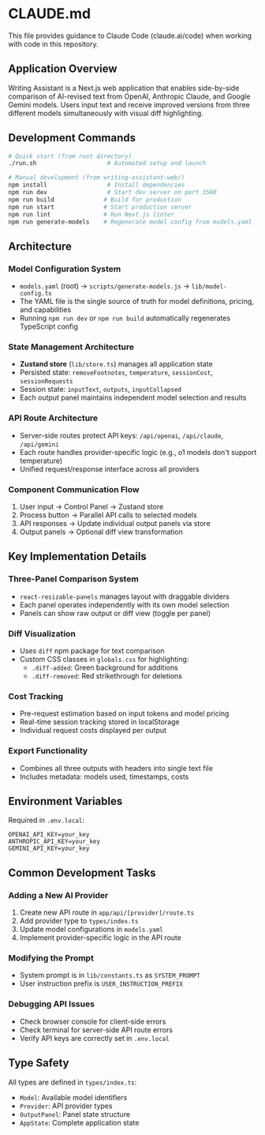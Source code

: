 # CLAUDE.md

This file provides guidance to Claude Code (claude.ai/code) when working with code in this repository.

## Application Overview

Writing Assistant is a Next.js web application that enables side-by-side comparison of AI-revised text from OpenAI, Anthropic Claude, and Google Gemini models. Users input text and receive improved versions from three different models simultaneously with visual diff highlighting.

## Development Commands

```bash
# Quick start (from root directory)
./run.sh                    # Automated setup and launch

# Manual development (from writing-assistant-web/)
npm install                 # Install dependencies
npm run dev                 # Start dev server on port 3500
npm run build              # Build for production
npm run start              # Start production server
npm run lint               # Run Next.js linter
npm run generate-models    # Regenerate model config from models.yaml
```

## Architecture

### Model Configuration System
- `models.yaml` (root) → `scripts/generate-models.js` → `lib/model-config.ts`
- The YAML file is the single source of truth for model definitions, pricing, and capabilities
- Running `npm run dev` or `npm run build` automatically regenerates TypeScript config

### State Management Architecture
- **Zustand store** (`lib/store.ts`) manages all application state
- Persisted state: `removeFootnotes`, `temperature`, `sessionCost`, `sessionRequests`
- Session state: `inputText`, `outputs`, `inputCollapsed`
- Each output panel maintains independent model selection and results

### API Route Architecture
- Server-side routes protect API keys: `/api/openai`, `/api/claude`, `/api/gemini`
- Each route handles provider-specific logic (e.g., o1 models don't support temperature)
- Unified request/response interface across all providers

### Component Communication Flow
1. User input → Control Panel → Zustand store
2. Process button → Parallel API calls to selected models
3. API responses → Update individual output panels via store
4. Output panels → Optional diff view transformation

## Key Implementation Details

### Three-Panel Comparison System
- `react-resizable-panels` manages layout with draggable dividers
- Each panel operates independently with its own model selection
- Panels can show raw output or diff view (toggle per panel)

### Diff Visualization
- Uses `diff` npm package for text comparison
- Custom CSS classes in `globals.css` for highlighting:
  - `.diff-added`: Green background for additions
  - `.diff-removed`: Red strikethrough for deletions

### Cost Tracking
- Pre-request estimation based on input tokens and model pricing
- Real-time session tracking stored in localStorage
- Individual request costs displayed per output

### Export Functionality
- Combines all three outputs with headers into single text file
- Includes metadata: models used, timestamps, costs

## Environment Variables

Required in `.env.local`:
```
OPENAI_API_KEY=your_key
ANTHROPIC_API_KEY=your_key
GEMINI_API_KEY=your_key
```

## Common Development Tasks

### Adding a New AI Provider
1. Create new API route in `app/api/[provider]/route.ts`
2. Add provider type to `types/index.ts`
3. Update model configurations in `models.yaml`
4. Implement provider-specific logic in the API route

### Modifying the Prompt
- System prompt is in `lib/constants.ts` as `SYSTEM_PROMPT`
- User instruction prefix is `USER_INSTRUCTION_PREFIX`

### Debugging API Issues
- Check browser console for client-side errors
- Check terminal for server-side API route errors
- Verify API keys are correctly set in `.env.local`

## Type Safety

All types are defined in `types/index.ts`:
- `Model`: Available model identifiers
- `Provider`: API provider types
- `OutputPanel`: Panel state structure
- `AppState`: Complete application state